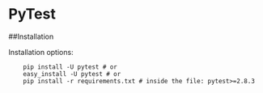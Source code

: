 # PyTest

##Installation

Installation options:

        pip install -U pytest # or
        easy_install -U pytest # or
        pip install -r requirements.txt # inside the file: pytest>=2.8.3        

